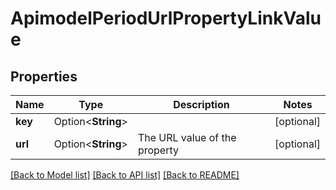 # ApimodelPeriodUrlPropertyLinkValue

## Properties

Name | Type | Description | Notes
------------ | ------------- | ------------- | -------------
**key** | Option<**String**> |  | [optional]
**url** | Option<**String**> | The URL value of the property | [optional]

[[Back to Model list]](../README.md#documentation-for-models) [[Back to API list]](../README.md#documentation-for-api-endpoints) [[Back to README]](../README.md)


